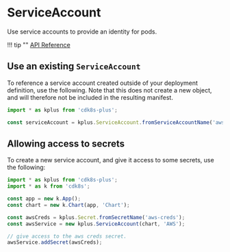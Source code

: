 # ServiceAccount

Use service accounts to provide an identity for pods.

!!! tip ""
    [API Reference](../reference/cdk8s-plus.API.md#cdk8s-plus-serviceaccount)

## Use an existing `ServiceAccount`

To reference a service account created outside of your deployment definition, use the following. Note that this does not create a new object,
and will therefore not be included in the resulting manifest.

```typescript
import * as kplus from 'cdk8s-plus';

const serviceAccount = kplus.ServiceAccount.fromServiceAccountName('aws-service');
```

## Allowing access to secrets

To create a new service account, and give it access to some secrets, use the following:

```typescript
import * as kplus from 'cdk8s-plus';
import * as k from 'cdk8s';

const app = new k.App();
const chart = new k.Chart(app, 'Chart');

const awsCreds = kplus.Secret.fromSecretName('aws-creds');
const awsService = new kplus.ServiceAccount(chart, 'AWS');

// give access to the aws creds secret.
awsService.addSecret(awsCreds);
```
